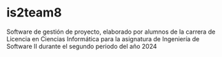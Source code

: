 # is2team8
Software de gestión de proyecto, elaborado por alumnos de la carrera de Licencia en Ciencias Informática para la asignatura de Ingeniería de Software II durante el segundo periodo del año 2024
